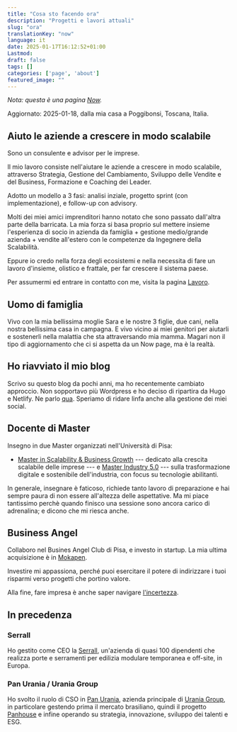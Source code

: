 ```yaml
---
title: "Cosa sto facendo ora"
description: "Progetti e lavori attuali"
slug: "ora"
translationKey: "now"
language: it
date: 2025-01-17T16:12:52+01:00
Lastmod: 
draft: false 
tags: []
categories: ['page', 'about']
featured_image: ""
---
```

*Nota: questa è una pagina [Now](https://nownownow.com).*

Aggiornato: 2025-01-18, dalla mia casa a Poggibonsi, Toscana, Italia.

## Aiuto le aziende a crescere in modo scalabile

Sono un consulente e advisor per le imprese.

Il mio lavoro consiste nell'aiutare le aziende a crescere in modo scalabile, attraverso Strategia, Gestione del Cambiamento, Sviluppo delle Vendite e del Business, Formazione e Coaching dei Leader.

Adotto un modello a 3 fasi: analisi inziale, progetto sprint (con implementazione), e follow-up con advisory.

Molti dei miei amici imprenditori hanno notato che sono passato dall'altra parte della barricata. La mia forza si basa proprio sul mettere insieme l'esperienza di socio in azienda da famiglia + gestione medio/grande azienda + vendite all'estero con le competenze da Ingegnere della Scalabilità.

Eppure io credo nella forza degli ecosistemi e nella necessita di fare un lavoro d'insieme, olistico e frattale, per far crescere il sistema paese.

Per assumermi ed entrare in contatto con me, visita la pagina [Lavoro](/work).

## Uomo di famiglia

Vivo con la mia bellissima moglie Sara e le nostre 3 figlie, due cani, nella nostra bellissima casa in campagna. E vivo vicino ai miei genitori per aiutarli e sostenerli nella malattia che sta attraversando mia mamma.
Magari non il tipo di aggiornamento che ci si aspetta da un Now page, ma è la realtà.

## Ho riavviato il mio blog

Scrivo su questo blog da pochi anni, ma ho recentemente cambiato approccio. Non sopportavo più Wordpress e ho deciso di ripartira da Hugo e Netlify. Ne parlo [qua](/tech-stack).
Speriamo di ridare linfa anche alla gestione dei miei social.

## Docente di Master

Insegno in due Master organizzati nell'Università di Pisa:

- [Master in Scalability & Business Growth](https://www.masterscalability.it) --- dedicato alla crescita scalabile delle imprese --- e [Master Industry 5.0](https://www.masterindustry5.it) --- sulla trasformazione digitale e sostenibile dell'industria, con focus su tecnologie abilitanti.

In generale, insegnare è faticoso, richiede tanto lavoro di preparazione e hai sempre paura di non essere all'altezza delle aspettative. Ma mi piace tantissimo perchè quando finisco una sessione sono ancora carico di adrenalina; e dicono che mi riesca anche.

## Business Angel

Collaboro nel Busines Angel Club di Pisa, e investo in startup. La mia ultima acquisizione è in [Mokapen](https://www.mokapen.com).

Investire mi appassiona, perché puoi esercitare il potere di indirizzare i tuoi risparmi verso progetti che portino valore.

Alla fine, fare impresa è anche saper navigare [l'incertezza](https://www.edge.org/conversation/nassim_nicholas_taleb-understanding-is-a-poor-substitute-for-convexity-antifragility).

## In precedenza

### Serrall

Ho gestito come CEO la [Serrall](https://www.serrall.com), un'azienda di quasi 100 dipendenti che realizza porte e serramenti per edilizia modulare temporanea e off-site, in Europa.

### Pan Urania / Urania Group

Ho svolto il ruolo di CSO in [Pan Urania](https://www.panurania.com), azienda principale di [Urania Group](https://www.uraniagroup.com), in particolare gestendo prima il mercato brasiliano, quindi il progetto [Panhouse](https://panhouse.it) e infine operando su strategia, innovazione, sviluppo dei talenti e ESG.
